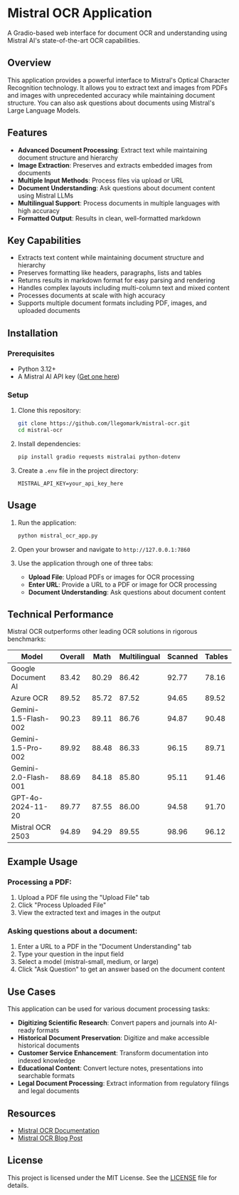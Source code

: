 # Mistral OCR Application

A Gradio-based web interface for document OCR and understanding using Mistral AI's state-of-the-art OCR capabilities.

## Overview

This application provides a powerful interface to Mistral's Optical Character Recognition technology. It allows you to extract text and images from PDFs and images with unprecedented accuracy while maintaining document structure. You can also ask questions about documents using Mistral's Large Language Models.

## Features

- **Advanced Document Processing**: Extract text while maintaining document structure and hierarchy
- **Image Extraction**: Preserves and extracts embedded images from documents
- **Multiple Input Methods**: Process files via upload or URL
- **Document Understanding**: Ask questions about document content using Mistral LLMs
- **Multilingual Support**: Process documents in multiple languages with high accuracy
- **Formatted Output**: Results in clean, well-formatted markdown

## Key Capabilities

- Extracts text content while maintaining document structure and hierarchy
- Preserves formatting like headers, paragraphs, lists and tables
- Returns results in markdown format for easy parsing and rendering
- Handles complex layouts including multi-column text and mixed content
- Processes documents at scale with high accuracy
- Supports multiple document formats including PDF, images, and uploaded documents

## Installation

### Prerequisites

- Python 3.12+
- A Mistral AI API key ([Get one here](https://console.mistral.ai/api-keys))

### Setup

1. Clone this repository:
   ```bash
   git clone https://github.com/llegomark/mistral-ocr.git
   cd mistral-ocr
   ```

2. Install dependencies:
   ```bash
   pip install gradio requests mistralai python-dotenv
   ```

3. Create a `.env` file in the project directory:
   ```
   MISTRAL_API_KEY=your_api_key_here
   ```

## Usage

1. Run the application:
   ```bash
   python mistral_ocr_app.py
   ```

2. Open your browser and navigate to `http://127.0.0.1:7860`

3. Use the application through one of three tabs:
   - **Upload File**: Upload PDFs or images for OCR processing
   - **Enter URL**: Provide a URL to a PDF or image for OCR processing
   - **Document Understanding**: Ask questions about document content

## Technical Performance

Mistral OCR outperforms other leading OCR solutions in rigorous benchmarks:

| Model | Overall | Math | Multilingual | Scanned | Tables |
|-------|---------|------|--------------|---------|--------|
| Google Document AI | 83.42 | 80.29 | 86.42 | 92.77 | 78.16 |
| Azure OCR | 89.52 | 85.72 | 87.52 | 94.65 | 89.52 |
| Gemini-1.5-Flash-002 | 90.23 | 89.11 | 86.76 | 94.87 | 90.48 |
| Gemini-1.5-Pro-002 | 89.92 | 88.48 | 86.33 | 96.15 | 89.71 |
| Gemini-2.0-Flash-001 | 88.69 | 84.18 | 85.80 | 95.11 | 91.46 |
| GPT-4o-2024-11-20 | 89.77 | 87.55 | 86.00 | 94.58 | 91.70 |
| Mistral OCR 2503 | 94.89 | 94.29 | 89.55 | 98.96 | 96.12 |

## Example Usage

### Processing a PDF:
1. Upload a PDF file using the "Upload File" tab
2. Click "Process Uploaded File"
3. View the extracted text and images in the output

### Asking questions about a document:
1. Enter a URL to a PDF in the "Document Understanding" tab
2. Type your question in the input field
3. Select a model (mistral-small, medium, or large)
4. Click "Ask Question" to get an answer based on the document content

## Use Cases

This application can be used for various document processing tasks:

- **Digitizing Scientific Research**: Convert papers and journals into AI-ready formats
- **Historical Document Preservation**: Digitize and make accessible historical documents
- **Customer Service Enhancement**: Transform documentation into indexed knowledge
- **Educational Content**: Convert lecture notes, presentations into searchable formats
- **Legal Document Processing**: Extract information from regulatory filings and legal documents

## Resources

- [Mistral OCR Documentation](https://docs.mistral.ai/capabilities/document/)
- [Mistral OCR Blog Post](https://mistral.ai/news/mistral-ocr)

## License

This project is licensed under the MIT License. See the [LICENSE](LICENSE) file for details.
